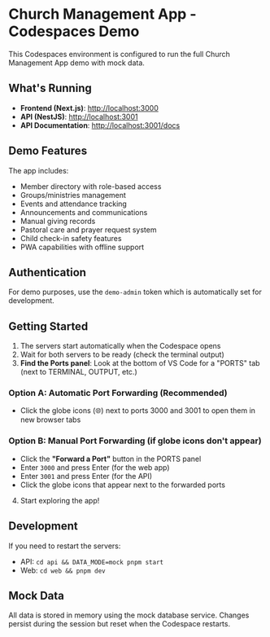 # Church Management App - Codespaces Demo

This Codespaces environment is configured to run the full Church Management App demo with mock data.

## What's Running

- **Frontend (Next.js)**: <http://localhost:3000>
- **API (NestJS)**: <http://localhost:3001>
- **API Documentation**: <http://localhost:3001/docs>

## Demo Features

The app includes:

- Member directory with role-based access
- Groups/ministries management
- Events and attendance tracking
- Announcements and communications
- Manual giving records
- Pastoral care and prayer request system
- Child check-in safety features
- PWA capabilities with offline support

## Authentication

For demo purposes, use the `demo-admin` token which is automatically set for development.

## Getting Started

1. The servers start automatically when the Codespace opens
2. Wait for both servers to be ready (check the terminal output)
3. **Find the Ports panel**: Look at the bottom of VS Code for a "PORTS" tab (next to TERMINAL,
   OUTPUT, etc.)

### Option A: Automatic Port Forwarding (Recommended)

- Click the globe icons (🌐) next to ports 3000 and 3001 to open them in new browser tabs

### Option B: Manual Port Forwarding (if globe icons don't appear)

- Click the **"Forward a Port"** button in the PORTS panel
- Enter `3000` and press Enter (for the web app)
- Enter `3001` and press Enter (for the API)
- Click the globe icons that appear next to the forwarded ports

4. Start exploring the app!

## Development

If you need to restart the servers:

- API: `cd api && DATA_MODE=mock pnpm start`
- Web: `cd web && pnpm dev`

## Mock Data

All data is stored in memory using the mock database service. Changes persist during the session but
reset when the Codespace restarts.
